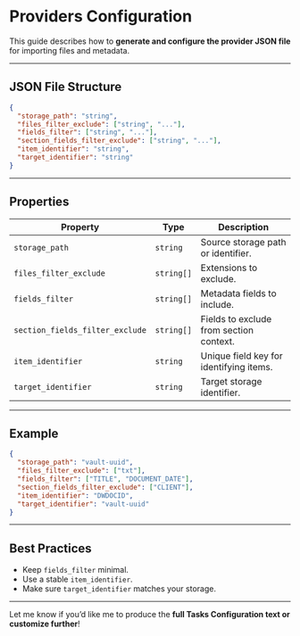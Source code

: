 # Providers Configuration

This guide describes how to **generate and configure the provider JSON file** for importing files and metadata.

---

## JSON File Structure

```json
{
  "storage_path": "string",
  "files_filter_exclude": ["string", "..."],
  "fields_filter": ["string", "..."],
  "section_fields_filter_exclude": ["string", "..."],
  "item_identifier": "string",
  "target_identifier": "string"
}
```

---

## Properties

| Property                        | Type       | Description                                                    |
|---------------------------------|------------|----------------------------------------------------------------|
| `storage_path`                  | `string`   | Source storage path or identifier.                             |
| `files_filter_exclude`          | `string[]` | Extensions to exclude.                                         |
| `fields_filter`                 | `string[]` | Metadata fields to include.                                    |
| `section_fields_filter_exclude` | `string[]` | Fields to exclude from section context.                        |
| `item_identifier`               | `string`   | Unique field key for identifying items.                        |
| `target_identifier`             | `string`   | Target storage identifier.                                     |

---

## Example

```json
{
  "storage_path": "vault-uuid",
  "files_filter_exclude": ["txt"],
  "fields_filter": ["TITLE", "DOCUMENT_DATE"],
  "section_fields_filter_exclude": ["CLIENT"],
  "item_identifier": "DWDOCID",
  "target_identifier": "vault-uuid"
}
```

---

## Best Practices

- Keep `fields_filter` minimal.
- Use a stable `item_identifier`.
- Make sure `target_identifier` matches your storage.

---

Let me know if you’d like me to produce the **full Tasks Configuration text or customize further**!
